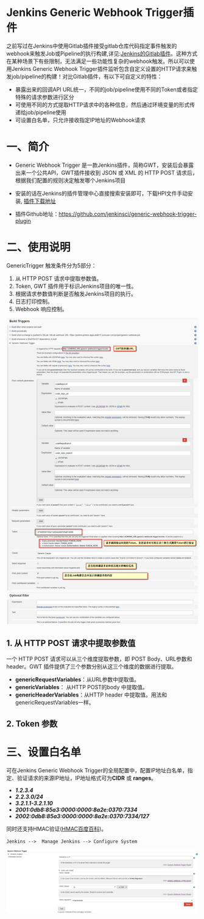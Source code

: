 # Jenkins Generic Webhook Trigger插件

之前写过在Jenkins中使用Gitlab插件接受gitlab仓库代码指定事件触发的webhook来触发Job或Pipeline的执行构建,详见:[Jenkins的Gitlab插件](jenkins-gitlab插件的使用.md)。这种方式在某种场景下有些限制，无法满足一些功能性复杂的webhook触发。所以可以使用Jenkins Generic Webhook Trigger插件监听包含自定义设置的HTTP请求来触发job/pipeline的构建！对比Gitlab插件，有以下可自定义的特性：

- 暴露出来的回调API URL统一，不同的job/pipeline使用不同的Token或者指定特殊的请求参数进行区分
- 可使用不同的方式提取HTTP请求中的各种信息，然后通过环境变量的形式传递给job/pipeline使用
- 可设置白名单，只允许接收指定IP地址的Webhook请求

# 一、简介

- Generic Webhook Trigger 是一款Jenkins插件，简称GWT，安装后会暴露出来一个公共API，GWT插件接收到 JSON 或 XML 的 HTTP POST 请求后，根据我们配置的规则决定触发哪个Jenkins项目

- 安装的话在Jenkins的插件管理中心直接搜索安装即可，下载HPI文件手动安装, [插件下载地址](https://updates.jenkins.io/download/plugins/generic-webhook-trigger) 
- 插件Github地址：https://github.com/jenkinsci/generic-webhook-trigger-plugin

# 二、使用说明

GenericTrigger 触发条件分为5部分：

1. 从 HTTP POST 请求中提取参数值。
2. Token, GWT 插件用于标识Jenkins项目的唯一性。
3. 根据请求参数值判断是否触发Jenkins项目的执行。
4. 日志打印控制。
5. Webhook 响应控制。

![](../assets/jenkins-generic-webhook-trigger-1.png)

## 1. 从 HTTP POST 请求中提取参数值

一个 HTTP POST 请求可以从三个维度提取参数，即 POST Body、URL参数和header。GWT 插件提供了三个参数分别从这三个维度的数据进行提取。

- **genericRequestVariables**：从URL参数中提取值。
- **genericVariables**： 从HTTP POST的body 中提取值。
- **genericHeaderVariables**：从HTTP header 中提取值。用法和genericRequestVariables一样。

## 2. Token 参数







# 三、设置白名单

可在Jenkins Generic Webhook Trigger的全局配置中，配置IP地址白名单，指定、验证请求的来源IP地址，IP地址格式可为**CIDR** 或 **ranges**。

- ***1.2.3.4***
- ***2.2.3.0/24***
- ***3.2.1.1-3.2.1.10***
- ***2001:0db8:85a3:0000:0000:8a2e:0370:7334***
- ***2002:0db8:85a3:0000:0000:8a2e:0370:7334/127***

同时还支持HMAC验证([HMAC百度百科](https://baike.baidu.com/item/hmac/7307543?fr=aladdin))。

`Jenkins -->  Manage Jenkins --> Configure System` 

![1573445368175](../assets/jenkins-generic-webhook-trigger-ipwhitelist.png)